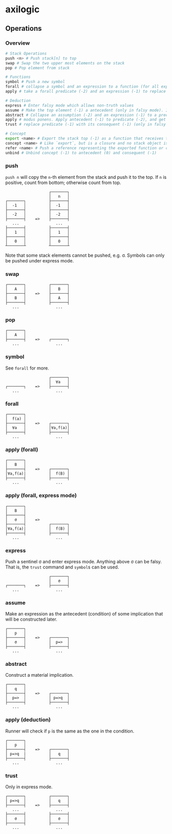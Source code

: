 # axilogic

## Operations
### Overview
```bash
# Stack Operations
push <n> # Push stack[n] to top
swap # Swap the two upper most elements on the stack
pop # Pop element from stack

# Functions
symbol # Push a new symbol
forall # collapse a symbol and an expression to a function (for all expression)
apply # take a forall predicate (-2) and an expression (-1) to replace all occurences

# Deduction
express # Enter falsy mode which allows non-truth values
assume # Make the top element (-1) a antecedent (only in falsy mode). If the top element is the last falsy value, enter truthy mode.
abstract # Collapse an assumption (-2) and an expression (-1) to a predicate (-1)
apply # modus ponens. Apply antecedent (-1) to predicate (-2), and get its consequent (-1). (only in truthy mode)
trust # replace predicate (-1) with its consequent (-1) (only in falsy mode)

# Concept
export <name> # Export the stack top (-1) as a function that receives the current stack
concept <name> # Like `export`, but is a closure and no stack object is needed
refer <name> # Push a reference representing the exported function or concept
unbind # Unbind concept (-1) to antecedent (0) and consequent (-1)
```

### push
`push n` will copy the `n`-th element from the stack and push it to the top.
If `n` is positive, count from bottom; otherwise count from top.

```
                   ┌───────┐
                   │   n   │
┌───────┐          ├───────┤
│  -1   │          │  -1   │
├───────┤          ├───────┤
│  -2   │          │  -2   │
├───────┤    =>    ├───────┤
   ...                ...
├───────┤          ├───────┤
│   1   │          │   1   │
├───────┤          ├───────┤
│   0   │          │   0   │
┴───────┴          ┴───────┴
```
Note that some stack elements cannot be pushed,
e.g. σ.
Symbols can only be pushed under express mode.

### swap
```
┌───────┐          ┌───────┐
│   A   │          │   B   │
├───────┤    =>    ├───────┤
│   B   │          │   A   │
├───────┤          ├───────┤
   ...                ...
```

### pop
```
┌───────┐
│   A   │
├───────┤    =>    ┌───────┐
   ...                ...
```

### symbol
See `forall` for more.

```
                   ┌───────┐
                   │  ∀a   │
┌───────┐    =>    ├───────┤
   ...                ...
```

### forall

```
┌───────┐
│  f(a) │
├───────┤    =>    ┌───────┐
│  ∀a   │          │∀a,f(a)│
├───────┤          ├───────┤
   ...                ...
```

### apply (forall)

```
┌───────┐
│   B   │
├───────┤    =>    ┌───────┐
│∀a,f(a)|          │  f(B) │
├───────┤          ├───────┤
   ...                ...
```

### apply (forall, express mode)

```
┌───────┐
│   B   │
├───────┤
│   σ   │    =>
├───────┤          ┌───────┐
│∀a,f(a)|          │  f(B) │
├───────┤          ├───────┤
   ...                ...
```

### express

Push a sentinel σ and enter express mode.
Anything above σ can be falsy.
That is, the `trust` command and `symbol`s can be used.

```
                   ┌───────┐
                   │   σ   │
┌───────┐    =>    ├───────┤
   ...                ...
```

### assume
Make an expression as the antecedent (condition)
of some implication that will be constructed later.

```
┌───────┐
│   p   │
├───────┤    =>    ┌───────┐
│   σ   │          │  p=>  │
├───────┤          ├───────┤
   ...                ...
```

### abstract
Construct a material implication.

```
┌───────┐
│   q   │
├───────┤    =>    ┌───────┐
│  p=>  │          │ p=>q  │
├───────┤          ├───────┤
   ...                ...
```

### apply (deduction)
Runner will check if `p` is the same as the one in the condition.

```
┌───────┐
│   p   │
├───────┤    =>    ┌───────┐
│ p=>q  |          │   q   │
├───────┤          ├───────┤
   ...                ...
```

### trust
Only in express mode.

```
┌───────┐          ┌───────┐
│ p=>q  │          │   q   │
├───────┤    =>    ├───────┤
   ...                ...
├───────┤          ├───────┤
│   σ   │          │   σ   │
├───────┤          ├───────┤
   ...                ...
```
